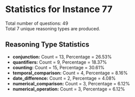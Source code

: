 # Statistics for Instance 77<br/>
Total number of questions: 49<br/>
Total 7 unique reasoning types are produced.<br/>
## Reasoning Type Statistics<br/>
- **conjunction:** Count = 13, Percentage = 26.53%<br/>
- **quantifiers:** Count = 9, Percentage = 18.37%<br/>
- **counting:** Count = 15, Percentage = 30.61%<br/>
- **temporal_comparison:** Count = 4, Percentage = 8.16%<br/>
- **date_difference:** Count = 2, Percentage = 4.08%<br/>
- **numerical_comparison:** Count = 3, Percentage = 6.12%<br/>
- **numerical_operation:** Count = 3, Percentage = 6.12%<br/>
